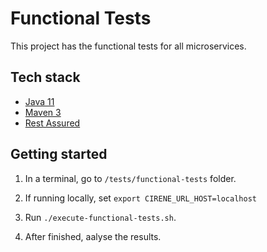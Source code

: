 # Functional Tests

This project has the functional tests for all microservices.

## Tech stack

* [Java 11](https://openjdk.org/install/)
* [Maven 3](https://maven.apache.org/install.html)
* [Rest Assured](https://rest-assured.io/)

## Getting started

1. In a terminal, go to `/tests/functional-tests` folder.

2. If running locally, set `export CIRENE_URL_HOST=localhost`  

3. Run `./execute-functional-tests.sh`.

4. After finished, aalyse the results.
